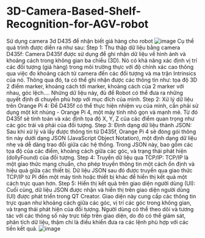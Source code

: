 # 3D-Camera-Based-Shelf-Recognition-for-AGV-robot
Sử dụng camera 3d D435 để nhận biết giá hàng cho robot
![image](https://github.com/user-attachments/assets/7af20924-0a4d-42ed-9402-0163d8566736)
Cụ thể quá trình được diễn ra như sau:
Step 1: Thu thập dữ liệu bằng camera D435f: Camera D435f được sử dụng để ghi nhận dữ liệu về hình ảnh và khoảng cách trong không gian ba chiều (3D). Nó có khả năng xác định vị trí các đối tượng (giá hàng) trong môi trường thực với độ chính xác cao thông qua việc đo khoảng cách từ camera đến các đối tượng và ma trận Intrinsics của nó. Thông qua đó, ta có thể ghi nhận được các thông tin như: tọa độ 3D 2 điểm marker, khoảng cách tới marker, khoảng cách của 2 marker với nhau, góc lệch…. Những dữ liệu này, đủ để Robot có thể đưa ra những quyết định di chuyển phù hợp với mục đích của mình.
Step 2: Xử lý dữ liệu trên Orange Pi 4: Để D435f có thể thực hiện nhiệm vụ của mình, cần phải sử dụng một kit nhúng - Orange Pi 4, một máy tính nhỏ gọn và mạnh mẽ. Từ đó D435f sẽ tính toán và xác định tọa độ X, Y, Z của các điểm quan trọng như các góc trái và phải của đối tượng.
Step 3: Định dạng dữ liệu thành JSON: Sau khi xử lý và lấy được thông tin từ D435f, Orange Pi 4 sẽ đóng gói thông tin này dưới dạng JSON (JavaScript Object Notation), một định dạng dữ liệu nhẹ và dễ dàng trao đổi giữa các hệ thống. Trong JSON này, bao gồm các tọa độ của các điểm, khoảng cách giữa các góc, và trạng thái phát hiện (dollyFound) của đối tượng.
Step 4: Truyền dữ liệu qua TCP/IP: TCP/IP là một giao thức mạng chuẩn, cho phép truyền thông tin một cách ổn định và hiệu quả giữa các thiết bị. Dữ liệu JSON sau đó được truyền qua giao thức TCP/IP từ Pi đến một máy tính hoặc thiết bị khác để hiển thị kết quả một cách trực quan hơn.
Step 5: Hiển thị kết quả trên giao diện người dùng (UI): Cuối cùng, dữ liệu JSON được nhận và hiển thị trên giao diện người dùng (UI) được phát triển trong QT Creator. Giao diện này cung cấp các thông tin trực quan như khoảng cách giữa các góc, vị trí các góc trong không gian, và trạng thái phát hiện của đối tượng. Người dùng có thể theo dõi và tương tác với các thông số này trực tiếp trên giao diện, do đó có thể giám sát, phân tích dữ liệu, thậm chí là điều khiển đưa ra các lệnh phù hợp với các tiền kết quả.
![image](https://github.com/user-attachments/assets/835b8676-9166-4cbc-b8ab-318f81c63810)
